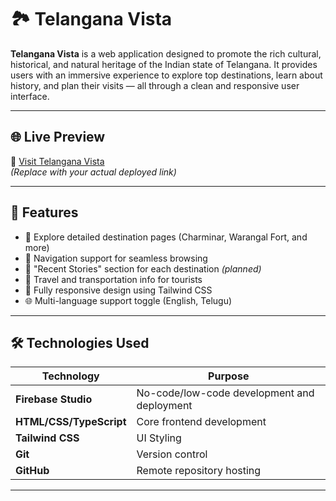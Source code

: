 # 🏞 Telangana Vista

**Telangana Vista** is a web application designed to promote the rich cultural, historical, and natural heritage of the Indian state of Telangana. It provides users with an immersive experience to explore top destinations, learn about history, and plan their visits — all through a clean and responsive user interface.

---

## 🌐 Live Preview

🔗 [Visit Telangana Vista](https://studio.firebase.google.com/...)  
_(Replace with your actual deployed link)_

---

## 🚀 Features

- 🏰 Explore detailed destination pages (Charminar, Warangal Fort, and more)
- 🧭 Navigation support for seamless browsing
- 📰 "Recent Stories" section for each destination *(planned)*
- 🚉 Travel and transportation info for tourists
- 📱 Fully responsive design using Tailwind CSS
- 🌐 Multi-language support toggle (English, Telugu)

---

## 🛠️ Technologies Used

| Technology     | Purpose                      |
|----------------|------------------------------|
| **Firebase Studio** | No-code/low-code development and deployment |
| **HTML/CSS/TypeScript** | Core frontend development |
| **Tailwind CSS** | UI Styling |
| **Git** | Version control |
| **GitHub** | Remote repository hosting |

---




